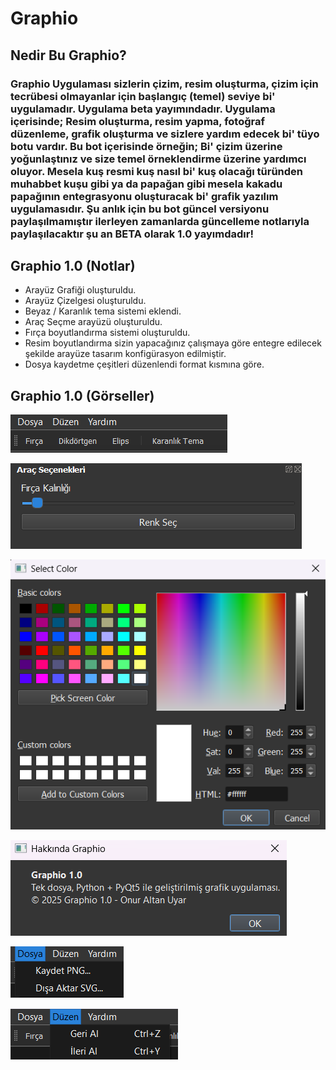 # Graphio

## Nedir Bu Graphio?

### Graphio Uygulaması sizlerin çizim, resim oluşturma, çizim için tecrübesi olmayanlar için başlangıç (temel) seviye bi' uygulamadır. Uygulama beta yayımındadır. Uygulama içerisinde; Resim oluşturma, resim yapma, fotoğraf düzenleme, grafik oluşturma ve sizlere yardım edecek bi' tüyo botu vardır. Bu bot içerisinde örneğin; Bi' çizim üzerine yoğunlaştınız ve size temel örneklendirme üzerine yardımcı oluyor. Mesela kuş resmi kuş nasıl bi' kuş olacağı türünden muhabbet kuşu gibi ya da papağan gibi mesela kakadu papağının entegrasyonu oluşturacak bi' grafik yazılım uygulamasıdır. Şu anlık için bu bot güncel versiyonu paylaşılmamıştır ilerleyen zamanlarda güncelleme notlarıyla paylaşılacaktır şu an BETA olarak 1.0 yayımdadır!

## Graphio 1.0 (Notlar)

- Arayüz Grafiği oluşturuldu.
- Arayüz Çizelgesi oluşturuldu.
- Beyaz / Karanlık tema sistemi eklendi.
- Araç Seçme arayüzü oluşturuldu.
- Fırça boyutlandırma sistemi oluşturuldu.
- Resim boyutlandırma sizin yapacağınız çalışmaya göre entegre edilecek şekilde arayüze tasarım konfigürasyon edilmiştir.
- Dosya kaydetme çeşitleri düzenlendi format kısmına göre.


## Graphio 1.0 (Görseller)

![1](https://github.com/onuraltanuyar/Graphio/blob/main/1.0-img/w1.png)

![2](https://github.com/onuraltanuyar/Graphio/blob/main/1.0-img/w2.png)

![3](https://github.com/onuraltanuyar/Graphio/blob/main/1.0-img/w3.png)

![4](https://github.com/onuraltanuyar/Graphio/blob/main/1.0-img/w4.png)

![5](https://github.com/onuraltanuyar/Graphio/blob/main/1.0-img/w5.png)

![6](https://github.com/onuraltanuyar/Graphio/blob/main/1.0-img/w6.png)
